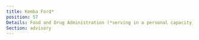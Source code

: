 ```yaml
---
title: Kemba Ford*
position: 57
Details: Food and Drug Administration (*serving in a personal capacity)
Section: advisory
---
```


